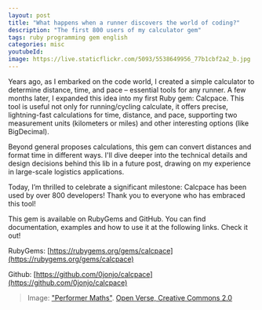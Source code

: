 ```yaml
---
layout: post
title: "What happens when a runner discovers the world of coding?"
description: "The first 800 users of my calculator gem"
tags: ruby programming gem english
categories: misc
youtubeId:
image: https://live.staticflickr.com/5093/5538649956_77b1cbf2a2_b.jpg
---
```


Years ago, as I embarked on the code world, I created a simple calculator to determine distance, time, and pace – essential tools for any runner. A few months later, I expanded this idea into my first Ruby gem: Calcpace. This tool is useful not only for running/cycling calculate, it offers precise, lightning-fast calculations for time, distance, and pace, supporting two measurement units (kilometers or miles) and other interesting options (like BigDecimal).

Beyond general proposes calculations, this gem can convert distances and format time in different ways. I'll dive deeper into the technical details and design decisions behind this lib in a future post, drawing on my experience in large-scale logistics applications.

Today, I’m thrilled to celebrate a significant milestone: Calcpace has been used by over 800 developers! Thank you to everyone who has embraced this tool!

This gem is available on RubyGems and GitHub. You can find documentation, examples and how to use it at the following links. Check it out!

RubyGems: [https://rubygems.org/gems/calcpace](https://rubygems.org/gems/calcpace)

Github: [https://github.com/0jonjo/calcpace](https://github.com/0jonjo/calcpace)

>Image: ["Performer Maths"](https://openverse.org/image/5d5bf675-8598-4f57-9d2c-9e86d4cc9ddd). [Open Verse, Creative Commons 2.0](https://openverse.org/)
